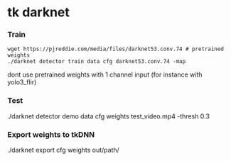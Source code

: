 # tk darknet

### Train
```
wget https://pjreddie.com/media/files/darknet53.conv.74 # pretrained weights
./darknet detector train data cfg darknet53.conv.74 -map
```
dont use pretrained weights with 1 channel input (for instance with yolo3_flir)


### Test
./darknet detector demo data cfg weights test_video.mp4 -thresh 0.3


### Export weights to tkDNN
./darknet export cfg weights out/path/